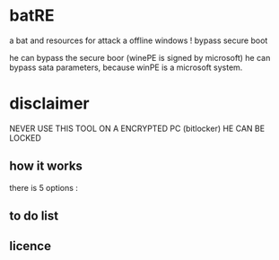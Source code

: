 # batRE
  a bat and resources for attack a offline windows ! bypass secure boot
 
 he can bypass the secure boor (winePE is signed by microsoft)
 he can bypass sata parameters, because winPE is a microsoft system.
 
 # disclaimer 
 
 NEVER USE THIS TOOL ON A ENCRYPTED PC (bitlocker)
 HE CAN BE LOCKED
 
 ## how it works 
 
 
 there is 5 options : 
 
 
 
 
 ## to do list
 
 
 
 ## licence
